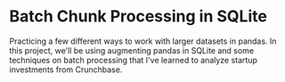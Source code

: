 # Batch Chunk Processing in SQLite

Practicing a few different ways to work with larger datasets in pandas. In this project, we'll be using augmenting pandas in SQLite and some techniques on batch processing that I've learned to analyze startup investments from Crunchbase.
